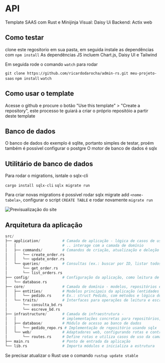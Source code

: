 # API

Template SAAS com Rust e Minijinja
Visual: Daisy Ui
Backend: Actix web

## Como testar

clone este regositorio em sua pasta, em seguida instale as dependências com `npm install`
As dependências JS incluem Chart.js, Daisy UI e Tailwind

Em seguida rode o comando `watch` para rodar

`git clone https://github.com/ricardodarocha/admin-rs.git meu-projeto-saas`
`npm install`
`watch`

## Como usar o template

Acesse o github e procure o botão "Use this template" > "Create a repository", este processo te guiará a criar o próprio repositóio a partir deste template

## Banco de dados

O banco de dados do exemplo é sqlite, portanto simples de testar, proém também é possível configurar o postgre
O motor de banco de dados é sqlx

## Utilitário de banco de dados

Para rodar o migrations, isntale o sqlx-cli

`cargo install sqlx-cli`
`sqlx migrate run`

Para criar novas migrations é possível rodar sqlx migrate add `<nome-tabela>`, configurar o script `CREATE TABLE` e rodar novamente `migrate run`

![Previsualização do site](https://github.com/ricardodarocha/api/blob/templates/preview.GIF)

## Arquitetura da aplicação

```Php
src/
├── application/          # Camada de aplicação - lógica de casos de uso, 
│   │                     # .. interage com a camada de domínio
│   ├── commands/         # Comandos de criação, atualização e deleção
│   │   └── create_order.rs
│   │   └── update_order.rs
│   └── queries/          # Consultas (ex.: buscar por ID, listar todos)
│       └── get_order.rs
│       └── list_orders.rs
├── config/               # Configuração da aplicação, como leitura de arquivos de ambiente
│   └── database.rs
├── core/                 # Camada de domínio - modelos, repositórios e lógica de negócio
│   ├── entities/         # Modelos principais da aplicação (entidades de domínio)
│   │   └── pedido.rs     # Ex.: struct Pedido, com métodos e lógica do modelo
│   └── traits/           # Interfaces para operações de leitura e escrita
│       └── consulta_bd.rs
│       └── escreve_bd.rs
├── infrastructure/       # Camada de infraestrutura - 
│   │                     # implementações concretas para repositórios, conexão com DB, etc.
│   ├── database/         # Módulo de acesso ao banco de dados
│   │   └── pedido_repo.rs # Implementação de repositório usando sqlx
│   └── web/              # Adaptadores web, configurando rotas e controladores
│       └── routes.rs     # Define rotas e utiliza casos de uso da camada de aplicação
├── main.rs               # Ponto de entrada da aplicação
└── lib.rs                # Importa módulos e inicializa a estrutura

```

Se precisar atualizar o Rust use o comando `rustup update stable`
